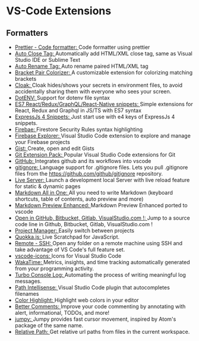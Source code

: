 # VS-Code Extensions

## Formatters

- [Prettier - Code formatter: ](https://marketplace.visualstudio.com/items?itemName=esbenp.prettier-vscode)Code formatter using prettier
- [Auto Close Tag: ](https://marketplace.visualstudio.com/items?itemName=formulahendry.auto-close-tag)Automatically add HTML/XML close tag, same as Visual Studio IDE or Sublime Text
- [Auto Rename Tag: ](https://marketplace.visualstudio.com/items?itemName=formulahendry.auto-rename-tag)Auto rename paired HTML/XML tag
- [Bracket Pair Colorizer: ](https://marketplace.visualstudio.com/items?itemName=CoenraadS.bracket-pair-colorizer)A customizable extension for colorizing matching brackets
- [Cloak: ](https://marketplace.visualstudio.com/items?itemName=johnpapa.vscode-cloak)Cloak hides/shows your secrets in environment files, to avoid accidentally sharing them with everyone who sees your screen.
- [DotENV: ](https://marketplace.visualstudio.com/items?itemName=mikestead.dotenv)Support for dotenv file syntax
- [ES7 React/Redux/GraphQL/React-Native snippets: ](https://marketplace.visualstudio.com/items?itemName=dsznajder.es7-react-js-snippets)Simple extensions for React, Redux and Graphql in JS/TS with ES7 syntax
- [ExpressJs 4 Snippets: ](https://marketplace.visualstudio.com/items?itemName=gurayyarar.expressjs-4-snippets)Just start use with e4 keys of ExpressJs 4 snippets.
- [Firebae: ](https://marketplace.visualstudio.com/items?itemName=toba.vsfire)Firestore Security Rules syntax highlighting
- [Firebase Explorer: ](https://marketplace.visualstudio.com/items?itemName=jsayol.firebase-explorer)Visual Studio Code extension to explore and manage your Firebase projects
- [Gist: ](https://marketplace.visualstudio.com/items?itemName=kenhowardpdx.vscode-gist)Create, open and edit Gists
- [Git Extension Pack: ](https://marketplace.visualstudio.com/items?itemName=donjayamanne.git-extension-pack)Popular Visual Studio Code extensions for Git
- [GitHub: ](https://marketplace.visualstudio.com/items?itemName=KnisterPeter.vscode-github)Integrates github and its workflows into vscode
- [gitignore: ](https://marketplace.visualstudio.com/items?itemName=codezombiech.gitignore)Language support for .gitignore files. Lets you pull .gitignore files from the https://github.com/github/gitignore repository.
- [Live Server: ](https://marketplace.visualstudio.com/items?itemName=ritwickdey.LiveServer)Launch a development local Server with live reload feature for static & dynamic pages
- [Markdown All in One: ](https://marketplace.visualstudio.com/items?itemName=yzhang.markdown-all-in-one)All you need to write Markdown (keyboard shortcuts, table of contents, auto preview and more)
- [Markdown Preview Enhanced: ](https://marketplace.visualstudio.com/items?itemName=shd101wyy.markdown-preview-enhanced)Markdown Preview Enhanced ported to vscode
- [Open in GitHub, Bitbucket, Gitlab, VisualStudio.com !: ](https://marketplace.visualstudio.com/items?itemName=ziyasal.vscode-open-in-github)Jump to a source code line in Github, Bitbucket, Gitlab, VisualStudio.com !
- [Project Manager: ](https://marketplace.visualstudio.com/items?itemName=alefragnani.project-manager)Easily switch between projects
- [Quokka.js: ](https://marketplace.visualstudio.com/items?itemName=WallabyJs.quokka-vscode)Live Scratchpad for JavaScript.
- [Remote - SSH: ](https://marketplace.visualstudio.com/items?itemName=ms-vscode-remote.remote-ssh)Open any folder on a remote machine using SSH and take advantage of VS Code's full feature set.
- [vscode-icons: ](https://marketplace.visualstudio.com/items?itemName=vscode-icons-team.vscode-icons)Icons for Visual Studio Code
- [WakaTime: ](https://marketplace.visualstudio.com/items?itemName=WakaTime.vscode-wakatime)Metrics, insights, and time tracking automatically generated from your programming activity.
- [Turbo Console Log: ](https://marketplace.visualstudio.com/items?itemName=ChakrounAnas.turbo-console-log)Automating the process of writing meaningful log messages.
- [Path Intellisense: ](https://marketplace.visualstudio.com/items?itemName=christian-kohler.path-intellisense)Visual Studio Code plugin that autocompletes filenames
- [Color Highlight: ](https://marketplace.visualstudio.com/items?itemName=naumovs.color-highlight)Highlight web colors in your editor
- [Better Comments: ](https://marketplace.visualstudio.com/items?itemName=aaron-bond.better-comments)Improve your code commenting by annotating with alert, informational, TODOs, and more!
- [jumpy: ](https://marketplace.visualstudio.com/items?itemName=wmaurer.vscode-jumpy)Jumpy provides fast cursor movement, inspired by Atom's package of the same name.
- [Relative Path: ](https://marketplace.visualstudio.com/items?itemName=jakob101.RelativePath)Get relative url paths from files in the current workspace.